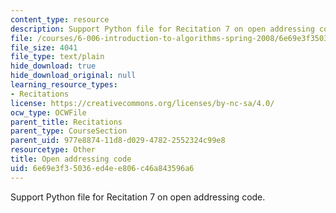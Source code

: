 ```yaml
---
content_type: resource
description: Support Python file for Recitation 7 on open addressing code.
file: /courses/6-006-introduction-to-algorithms-spring-2008/6e69e3f35036ed4ee806c46a843596a6_open_addressing_explicit.py
file_size: 4041
file_type: text/plain
hide_download: true
hide_download_original: null
learning_resource_types:
- Recitations
license: https://creativecommons.org/licenses/by-nc-sa/4.0/
ocw_type: OCWFile
parent_title: Recitations
parent_type: CourseSection
parent_uid: 977e8874-11d8-d029-4782-2552324c99e8
resourcetype: Other
title: Open addressing code
uid: 6e69e3f3-5036-ed4e-e806-c46a843596a6
---
```

Support Python file for Recitation 7 on open addressing code.